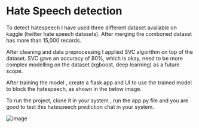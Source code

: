 # Hate Speech detection

To detect hatespeech I have used three different dataset available on kaggle (twitter hate speech datasets).
After merging the comboned dataset has more than 15,000 records.

After cleaning and data preprocessing I applied SVC algorithm on top of the dataset.
SVC gave an accuracy of 90%, which is okay, need to be more complex modelling on the dataset (xgboost, deep learning) as a future scope.

After training the model , create a flask app and UI to use the trained model to block the hatespeech, as shown in the below image.

To run the project, clone it in your system , run the app.py file and you are good to test this hatespeech prediction chat in your system.

![image](https://user-images.githubusercontent.com/52891188/191776694-01f7603b-e284-4f68-b473-6af8fb65a369.png)
